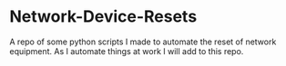 # Network-Device-Resets
A repo of some python scripts I made to automate the reset of network equipment. 
As I automate things at work I will add to this repo. 
